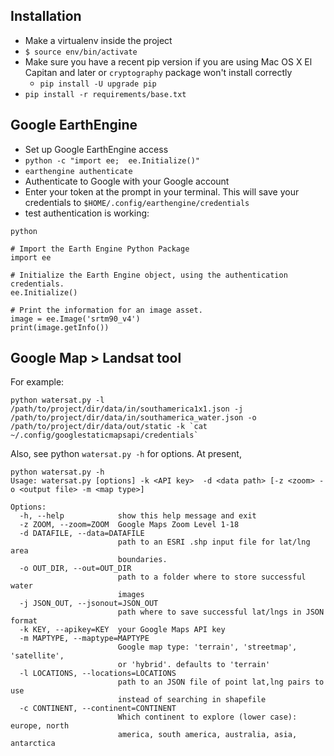 ## Installation

* Make a virtualenv inside the project
* `$ source env/bin/activate`
* Make sure you have a recent pip version if you are using Mac OS X El Capitan and later or `cryptography` package won't install correctly
  * `pip install -U upgrade pip`
* `pip install -r requirements/base.txt`

## Google EarthEngine

* Set up Google EarthEngine access
* `python -c "import ee;  ee.Initialize()"`
* `earthengine authenticate`
* Authenticate to Google with your Google account
* Enter your token at the prompt in your terminal.  This will save your credentials to `$HOME/.config/earthengine/credentials`
* test authentication is working:

`python`

```
# Import the Earth Engine Python Package
import ee

# Initialize the Earth Engine object, using the authentication credentials.
ee.Initialize()

# Print the information for an image asset.
image = ee.Image('srtm90_v4')
print(image.getInfo())
```

## Google Map > Landsat tool

For example:
```
python watersat.py -l /path/to/project/dir/data/in/southamerica1x1.json -j /path/to/project/dir/data/in/southamerica_water.json -o /path/to/project/dir/data/out/static -k `cat ~/.config/googlestaticmapsapi/credentials`
```

Also, see python `watersat.py -h` for options.  At present,

```
python watersat.py -h
Usage: watersat.py [options] -k <API key>  -d <data path> [-z <zoom> -o <output file> -m <map type>]

Options:
  -h, --help            show this help message and exit
  -z ZOOM, --zoom=ZOOM  Google Maps Zoom Level 1-18
  -d DATAFILE, --data=DATAFILE
                        path to an ESRI .shp input file for lat/lng area
                        boundaries.
  -o OUT_DIR, --out=OUT_DIR
                        path to a folder where to store successful water
                        images
  -j JSON_OUT, --jsonout=JSON_OUT
                        path where to save successful lat/lngs in JSON format
  -k KEY, --apikey=KEY  your Google Maps API key
  -m MAPTYPE, --maptype=MAPTYPE
                        Google map type: 'terrain', 'streetmap', 'satellite',
                        or 'hybrid'. defaults to 'terrain'
  -l LOCATIONS, --locations=LOCATIONS
                        path to an JSON file of point lat,lng pairs to use
                        instead of searching in shapefile
  -c CONTINENT, --continent=CONTINENT
                        Which continent to explore (lower case): europe, north
                        america, south america, australia, asia, antarctica
```